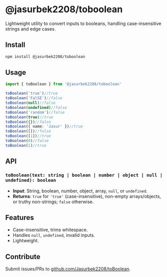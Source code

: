 # @jasurbek2208/toboolean
Lightweight utility to convert inputs to booleans, handling case-insensitive strings and edge cases.

## Install
```bash
npm install @jasurbek2208/toboolean
```

## Usage
```typescript
import { toBoolean } from '@jasurbek2208/toboolean'

toBoolean('true')//true
toBoolean('FalSE')//false
toBoolean(null)//false
toBoolean(undefined)//false
toBoolean('random')//false
toBoolean(true)//true
toBoolean({})//false
toBoolean({ name: 'Jasur' })//true
toBoolean([])//false
toBoolean([1])//true
toBoolean(0)//false
toBoolean(1)//true
```

## API
### `toBoolean(text: string | boolean | number | object | null | undefined): boolean`
- **Input**: String, boolean, number, object, array, `null`, or `undefined`.
- **Returns**: `true` for `'true'` (case-insensitive), non-empty arrays/objects, or truthy non-strings; `false` otherwise.

## Features
- Case-insensitive, trims whitespace.
- Handles `null`, `undefined`, invalid inputs.
- Lightweight.

## Contribute
Submit issues/PRs to [github.com/Jasurbek2208/toBoolean](https://github.com/Jasurbek2208/toBoolean).